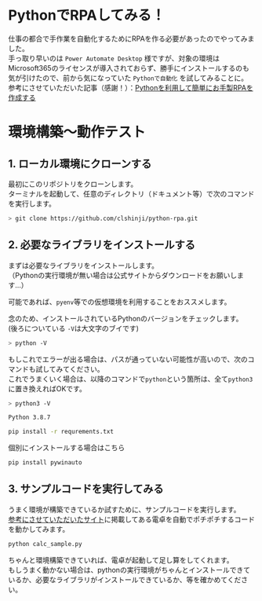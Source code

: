 # PythonでRPAしてみる！
仕事の都合で手作業を自動化するためにRPAを作る必要があったのでやってみました。<br />手っ取り早いのは `Power Automate Desktop` 様ですが、対象の環境はMicrosoft365のライセンスが導入されておらず、勝手にインストールするのも気が引けたので、前から気になっていた `Pythonで自動化` を試してみることに。
参考にさせていただいた記事（感謝！）：[Pythonを利用して簡単にお手製RPAを作成する](https://qiita.com/t-izaki/items/f3f2a99ede24be1f0373)

# 環境構築～動作テスト
## 1. ローカル環境にクローンする
最初にこのリポジトリをクローンします。<br />ターミナルを起動して、任意のディレクトリ（ドキュメント等）で次のコマンドを実行します。
``` bash
> git clone https://github.com/clshinji/python-rpa.git
```

## 2. 必要なライブラリをインストールする
まずは必要なライブラリをインストールします。<br />（Pythonの実行環境が無い場合は公式サイトからダウンロードをお願いします…）

可能であれば、`pyenv`等での仮想環境を利用することをおススメします。

念のため、インストールされているPythonのバージョンをチェックします。<br />(後ろについている `-V`は大文字のブイです)
``` bash
> python -V
```

もしこれでエラーが出る場合は、パスが通っていない可能性が高いので、次のコマンドも試してみてください。<br />これでうまくいく場合は、以降のコマンドで`python`という箇所は、全て`python3`に置き換えればOKです。
``` bash
> python3 -V
```

``` bash
Python 3.8.7
```

``` bash
pip install -r requrements.txt
```
個別にインストールする場合はこちら
``` bash
pip install pywinauto
```

## 3. サンプルコードを実行してみる
うまく環境が構築できているか試すために、サンプルコードを実行します。<br />[参考にさせていただいたサイト](https://qiita.com/t-izaki/items/f3f2a99ede24be1f0373)に掲載してある電卓を自動でポチポチするコードを動かしてみます。

``` bash
python calc_sample.py
```



ちゃんと環境構築できていれば、電卓が起動して足し算をしてくれます。<br />もしうまく動かない場合は、pythonの実行環境がちゃんとインストールできているか、必要なライブラリがインストールできているか、等を確かめてください。




